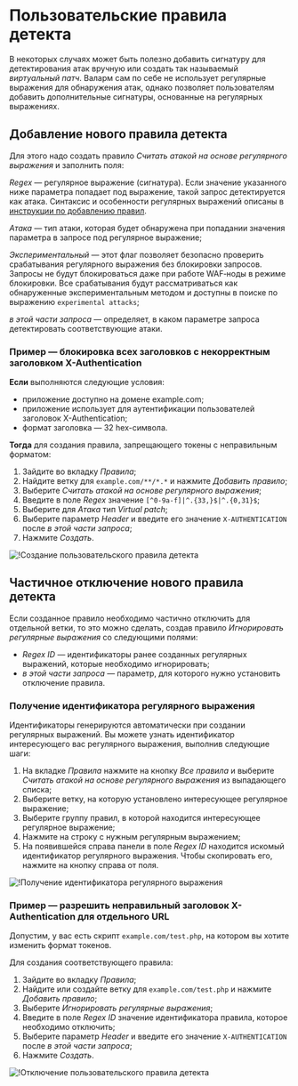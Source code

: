 [link-regex]:       https://github.com/yandex/pire

[img-regex-example1]:       ../../images/user-guides/rules/regex-rule-1.png
[img-regex-example2]:       ../../images/user-guides/rules/regex-rule-2.png
[img-regex-id]:             ../../images/user-guides/rules/regex-id.png

# Пользовательские правила детекта

В некоторых случаях может быть полезно добавить сигнатуру для детектирования атак вручную или создать так называемый *виртуальный патч*. Валарм сам по себе не использует регулярные выражения для обнаружения атак, однако позволяет пользователям добавить дополнительные сигнатуры, основанные на регулярных выражениях.

## Добавление нового правила детекта

Для этого надо создать правило *Считать атакой на основе регулярного выражения* и заполнить поля:

*Regex*&nbsp;— регулярное выражение (сигнатура). Если значение указанного ниже параметра попадает под выражение, такой запрос детектируется как атака. Синтаксис и особенности регулярных выражений описаны в [инструкции по добавлению правил](add-rule.md#regex).

*Атака*&nbsp;— тип атаки, которая будет обнаружена при попадании значения параметра в запросе под регулярное выражение;

*Экспериментальный*&nbsp;— этот флаг позволяет безопасно проверить срабатывания регулярного выражения без блокировки запросов. Запросы не будут блокироваться даже при работе WAF‑ноды в режиме блокировки. Все срабатывания будут рассматриваться как обнаруженные экспериментальным методом и доступны в поиске по выражению `experimental attacks`;

*в этой части запроса*&nbsp;— определяет, в каком параметре запроса детектировать соответствующие атаки.


### Пример&nbsp;— блокировка всех заголовков с некорректным заголовком X-Authentication

**Если** выполняются следующие условия:

* приложение доступно на домене example.com;
* приложение использует для аутентификации пользователей заголовок X-Authentication;
* формат заголовка&nbsp;— 32 hex-символа.

**Тогда** для создания правила, запрещающего токены с неправильным форматом:

1. Зайдите во вкладку *Правила*;
1. Найдите ветку для `example.com/**/*.*` и нажмите *Добавить правило*;
1. Выберите *Считать атакой на основе регулярного выражения*;
1. Введите в поле *Regex* значение `[^0-9a-f]|^.{33,}$|^.{0,31}$`;
1. Выберите для *Атака* тип *Virtual patch*;
1. Выберите параметр *Header* и введите его значение `X-AUTHENTICATION` после *в этой части запроса*;
1. Нажмите *Создать*.

![!Создание пользовательского правила детекта][img-regex-example1]


## Частичное отключение нового правила детекта

Если созданное правило необходимо частично отключить для отдельной ветки, то это можно сделать, создав правило *Игнорировать регулярные выражения* со следующими полями:

- *Regex ID*&nbsp;— идентификаторы ранее созданных регулярных выражений, которые необходимо игнорировать;
- *в этой части запроса*&nbsp;— параметр, для которого нужно установить отключение правила.

### Получение идентификатора регулярного выражения

Идентификаторы генерируются автоматически при создании регулярных выражений. Вы можете узнать идентификатор интересующего вас регулярного выражения, выполнив следующие шаги:
1. На вкладке *Правила* нажмите на кнопку *Все правила* и выберите *Считать атакой на основе регулярного выражения* из выпадающего списка;
1. Выберите ветку, на которую установлено интересующее регулярное выражение;
1. Выберите группу правил, в которой находится интересующее регулярное выражение;
1. Нажмите на строку с нужным регулярным выражением;
1. На появившейся справа панели в поле *Regex ID* находится искомый идентификатор регулярного выражения. Чтобы скопировать его, нажмите на кнопку справа от поля.

![!Получение идентификатора регулярного выражения][img-regex-id]

### Пример&nbsp;— разрешить неправильный заголовок X-Authentication для отдельного URL

Допустим, у вас есть скрипт `example.com/test.php`, на котором вы хотите изменить формат токенов.

Для создания соответствующего правила:

1. Зайдите во вкладку *Правила*;
1. Найдите или создайте ветку для `example.com/test.php` и нажмите *Добавить правило*;
1. Выберите *Игнорировать регулярные выражения*;
1. Введите в поле *Regex ID* значение идентификатора правила, которое необходимо отключить;
1. Выберите параметр *Header* и введите его значение `X-AUTHENTICATION` после *в этой части запроса*;
1. Нажмите *Создать*.

![!Отключение пользовательского правила детекта][img-regex-example2]
